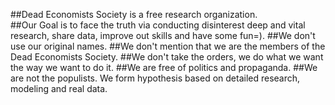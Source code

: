 ##Dead Economists Society is a free research organization.  
##Our Goal is to face the truth via conducting disinterest deep and vital research, share data, improve out skills and have some fun=).
##We don't use our original names.
##We don't mention that we are the members of the Dead Economists Society.
##We don't take the orders, we do what we want the way we want to do it.
##We are free of politics and propaganda.
##We are not the populists. We form hypothesis based on detailed research, modeling and real data.
